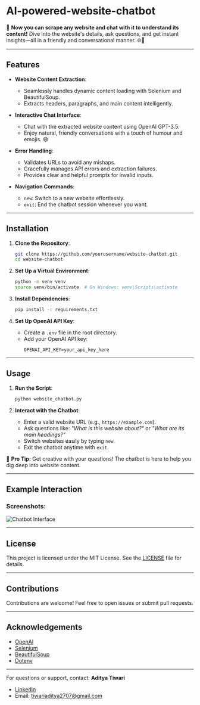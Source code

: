 # AI-powered-website-chatbot

🚀 **Now you can scrape any website and chat with it to understand its content!** Dive into the website's details, ask questions, and get instant insights—all in a friendly and conversational manner. 🌐🤖

---

## **Features**

- **Website Content Extraction**: 
  - Seamlessly handles dynamic content loading with Selenium and BeautifulSoup.
  - Extracts headers, paragraphs, and main content intelligently.

- **Interactive Chat Interface**:
  - Chat with the extracted website content using OpenAI GPT-3.5.
  - Enjoy natural, friendly conversations with a touch of humour and emojis. 😄

- **Error Handling**:
  - Validates URLs to avoid any mishaps.
  - Gracefully manages API errors and extraction failures.
  - Provides clear and helpful prompts for invalid inputs.

- **Navigation Commands**:
  - `new`: Switch to a new website effortlessly.
  - `exit`: End the chatbot session whenever you want.

---

## **Installation**

1. **Clone the Repository**:
   ```bash
   git clone https://github.com/yourusername/website-chatbot.git
   cd website-chatbot
   ```

2. **Set Up a Virtual Environment**:
   ```bash
   python -m venv venv
   source venv/bin/activate  # On Windows: venv\Scripts\activate
   ```

3. **Install Dependencies**:
   ```bash
   pip install -r requirements.txt
   ```

4. **Set Up OpenAI API Key**:
   - Create a `.env` file in the root directory.
   - Add your OpenAI API key:
     ```
     OPENAI_API_KEY=your_api_key_here
     ```

---

## **Usage**

1. **Run the Script**:
   ```bash
   python website_chatbot.py
   ```

2. **Interact with the Chatbot**:
   - Enter a valid website URL (e.g., `https://example.com`).
   - Ask questions like: *"What is this website about?"* or *"What are its main headings?"*
   - Switch websites easily by typing `new`.
   - Exit the chatbot anytime with `exit`.

🎉 **Pro Tip:** Get creative with your questions! The chatbot is here to help you dig deep into website content.

---

## **Example Interaction**

### **Screenshots**:
![Chatbot Interface](https://drive.google.com/file/d/1LeK5KtyCJbpnPRxP-a_ENZTQxMZKyvvH/view?usp=sharing)

---

## **License**

This project is licensed under the MIT License. See the [LICENSE](LICENSE) file for details.

---

## **Contributions**

Contributions are welcome! Feel free to open issues or submit pull requests.

---

## **Acknowledgements**

- [OpenAI](https://platform.openai.com/)
- [Selenium](https://www.selenium.dev/)
- [BeautifulSoup](https://www.crummy.com/software/BeautifulSoup/)
- [Dotenv](https://pypi.org/project/python-dotenv/)

---

For questions or support, contact:
**Aditya Tiwari**
- [LinkedIn](https://www.linkedin.com/in/aditya-tiwari-24b4b924a/)
- Email: tiwariaditya2707@gmail.com
